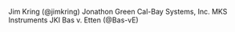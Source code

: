 Jim Kring (@jimkring)
Jonathon Green
Cal-Bay Systems, Inc.
MKS Instruments
JKI
Bas v. Etten (@Bas-vE)